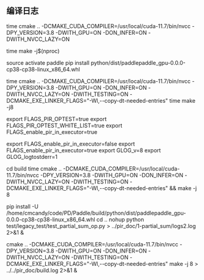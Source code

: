 ## 编译日志

<!-- https://www.paddlepaddle.org.cn/documentation/docs/zh/install/compile/linux-compile-by-make.html#jianchanindejisuanjihecaozuoxitongshifoufuhewomenzhichidebianyibiaozhun -->
<!-- 文档中 对于需要编译GPU 版本 PaddlePaddle的用户：(** CUDA11.0 - CUDA12.0 **), 这句话应该理解为需要编译多GPU,单机感觉没必要装nccl2-->


<!-- cmake比较智障，认不到指定nvcc -->
<!-- cmake -DCMAKE_CUDA_COMPILER=/usr/local/cuda-11.7/bin/nvcc .. -->
time cmake .. -DCMAKE_CUDA_COMPILER=/usr/local/cuda-11.7/bin/nvcc -DPY_VERSION=3.8 -DWITH_GPU=ON -DON_INFER=ON -DWITH_NVCC_LAZY=ON

<!-- jinja2如果报错的话需要更新一下,3.1.3这个版本过了,以及需要解决一些依赖问题(如果是新开的虚拟环境) -->
<!-- pip3 install --upgrade Jinja2 -->
<!-- sudo apt-get install -y patchelf -->

<!-- $(nproc)的输出是12，i512400+3060+32G内存的wsl的结果是 -j2才能过，不然err137资源不足....应该是爆内存了 -->
<!-- 看了一下好像是在编flashattn这种kernel的时候爆掉的，具体表现是VmmemWSL这个进程直接占用超过18G内存，后面开了j8暂时只有12G -->
time make -j$(nproc)


<!-- py包 -->
source activate paddle
pip install python/dist/paddlepaddle_gpu-0.0.0-cp38-cp38-linux_x86_64.whl

<!-- 测试 -->
<!--error adding symbols：DSO missing from command line https://blog.csdn.net/weixin_44251398/article/details/131970626 -->
<!--加上 -DCMAKE_EXE_LINKER_FLAGS="-Wl,--copy-dt-needed-entries"  -->

<!--这个PR需要合入，遇到了里面的问题：https://github.com/PaddlePaddle/Paddle/issues/61311
https://github.com/PaddlePaddle/Paddle/pull/62497 -->
time cmake .. -DCMAKE_CUDA_COMPILER=/usr/local/cuda-11.7/bin/nvcc -DPY_VERSION=3.8 -DWITH_GPU=ON -DON_INFER=ON -DWITH_NVCC_LAZY=ON -DWITH_TESTING=ON  -DCMAKE_EXE_LINKER_FLAGS="-Wl,--copy-dt-needed-entries"
time make -j8


export FLAGS_PIR_OPTEST=true
export FLAGS_PIR_OPTEST_WHITE_LIST=true
export FLAGS_enable_pir_in_executor=true

export FLAGS_enable_pir_in_executor=false
export FLAGS_enable_pir_in_executor=true
export GLOG_v=8
export GLOG_logtostderr=1

cd build
time cmake .. -DCMAKE_CUDA_COMPILER=/usr/local/cuda-11.7/bin/nvcc -DPY_VERSION=3.8 -DWITH_GPU=ON -DON_INFER=ON -DWITH_NVCC_LAZY=ON -DWITH_TESTING=ON  -DCMAKE_EXE_LINKER_FLAGS="-Wl,--copy-dt-needed-entries" && make -j 8

pip install -U /home/cmcandy/code/PD/Paddle/build/python/dist/paddlepaddle_gpu-0.0.0-cp38-cp38-linux_x86_64.whl
cd .. 
nohup python test/legacy_test/test_partial_sum_op.py > ../pir_doc/1-partial_sum/logs2.log 2>&1 &


cmake .. -DCMAKE_CUDA_COMPILER=/usr/local/cuda-11.7/bin/nvcc -DPY_VERSION=3.8 -DWITH_GPU=ON -DON_INFER=ON -DWITH_NVCC_LAZY=ON -DWITH_TESTING=ON  -DCMAKE_EXE_LINKER_FLAGS="-Wl,--copy-dt-needed-entries"
make -j 8 > ../../pir_doc/build.log 2>&1 &